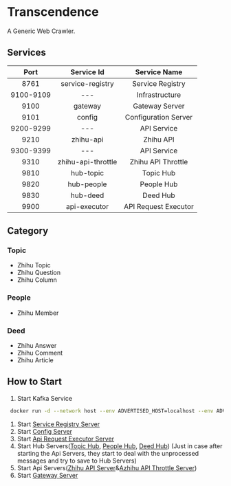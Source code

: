 # Transcendence
A Generic Web Crawler.

## Services

|Port|Service Id|Service Name|
|:--:|:--------:|:----------:|
|8761|service-registry|Service Registry|
|9100-9109|---|Infrastructure|
|9100|gateway|Gateway Server|
|9101|config|Configuration Server|
|9200-9299|---|API Service|
|9210|zhihu-api|Zhihu API|
|9300-9399|---|API Service|
|9310|zhihu-api-throttle|Zhihu API Throttle|
|9810|hub-topic|Topic Hub|
|9820|hub-people|People Hub|
|9830|hub-deed|Deed Hub|
|9900|api-executor|API Request Executor|

## Category
### Topic
* Zhihu Topic
* Zhihu Question
* Zhihu Column

### People
* Zhihu Member

### Deed
* Zhihu Answer
* Zhihu Comment
* Zhihu Article

## How to Start
1. Start Kafka Service
  ```bash
   docker run -d --network host --env ADVERTISED_HOST=localhost --env ADVERTISED_PORT=9092 transcendence/kafka
  ```
1. Start [Service Registry Server](/infra_service_registry)
1. Start [Config Server](/config_server)
1. Start [Api Request Executor Server](/api_executor)
1. Start Hub Servers([Topic Hub](hub_topic), [People Hub](hub_people), [Deed Hub](hub_deed)) (Just in case after starting the Api Servers, they start to deal with the unprocessed messages and try to save to Hub Servers)
1. Start Api Servers([Zhihu API Server](/zhihu_api)&[Azhihu API Throttle Server](/zhihu_api_throttle)) 
1. Start [Gateway Server](/infra_gateway)


